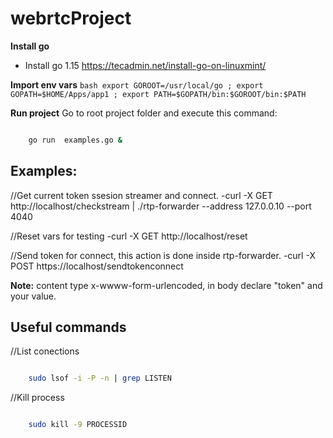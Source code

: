 # webrtcProject


**Install go**
- Install go 1.15 https://tecadmin.net/install-go-on-linuxmint/

**Import env vars**
    ```bash
        export GOROOT=/usr/local/go ; export GOPATH=$HOME/Apps/app1 ; export PATH=$GOPATH/bin:$GOROOT/bin:$PATH
    ```

**Run project**
 Go to root project folder and execute this command:
```bash

    go run  examples.go &
```



## Examples:

//Get current token ssesion streamer and connect.
-curl -X GET http://localhost/checkstream | ./rtp-forwarder --address 127.0.0.10 --port 4040


//Reset vars for testing
-curl -X GET http://localhost/reset

//Send token for connect, this action is done inside rtp-forwarder.
-curl -X POST https://localhost/sendtokenconnect

**Note:** content type x-wwww-form-urlencoded, in body declare "token" and your value.


 ## Useful commands

//List conections
```bash

    sudo lsof -i -P -n | grep LISTEN
```

//Kill process
```bash

    sudo kill -9 PROCESSID
```


